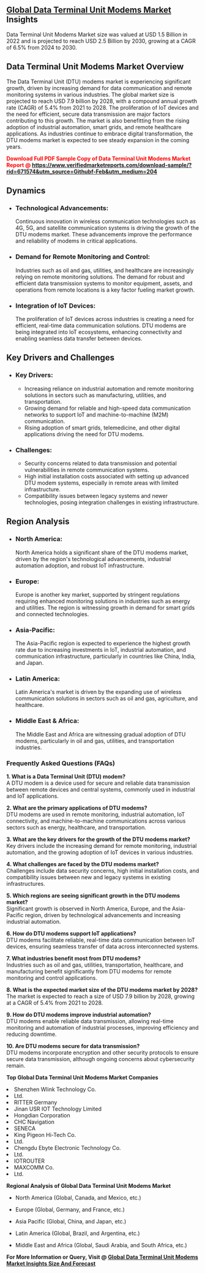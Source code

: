 <h2><a href="https://www.verifiedmarketreports.com/download-sample/?rid=671574&amp;utm_source=Githubf&amp;utm_medium=204" target="_blank">Global Data Terminal Unit Modems Market</a> Insights</h2><p>Data Terminal Unit Modems Market size was valued at USD 1.5 Billion in 2022 and is projected to reach USD 2.5 Billion by 2030, growing at a CAGR of 6.5% from 2024 to 2030.</p><p> <h2>Data Terminal Unit Modems Market Overview</h2> <p>The Data Terminal Unit (DTU) modems market is experiencing significant growth, driven by increasing demand for data communication and remote monitoring systems in various industries. The global market size is projected to reach USD 7.9 billion by 2028, with a compound annual growth rate (CAGR) of 5.4% from 2021 to 2028. The proliferation of IoT devices and the need for efficient, secure data transmission are major factors contributing to this growth. The market is also benefitting from the rising adoption of industrial automation, smart grids, and remote healthcare applications. As industries continue to embrace digital transformation, the DTU modems market is expected to see steady expansion in the coming years.</p> <p><strong><p><span class=""><span style="color: #ff0000;"><strong>Download Full PDF Sample Copy of Data Terminal Unit Modems Market Report</strong> @ </span><a href="https://www.verifiedmarketreports.com/download-sample/?rid=671574&amp;utm_source=Githubf-Feb&amp;utm_medium=204" target="_blank">https://www.verifiedmarketreports.com/download-sample/?rid=671574&amp;utm_source=Githubf-Feb&amp;utm_medium=204</a></span></p></strong></p> <h2>Dynamics</h2> <ul> <li><h3>Technological Advancements:</h3> Continuous innovation in wireless communication technologies such as 4G, 5G, and satellite communication systems is driving the growth of the DTU modems market. These advancements improve the performance and reliability of modems in critical applications.</li> <li><h3>Demand for Remote Monitoring and Control:</h3> Industries such as oil and gas, utilities, and healthcare are increasingly relying on remote monitoring solutions. The demand for robust and efficient data transmission systems to monitor equipment, assets, and operations from remote locations is a key factor fueling market growth.</li> <li><h3>Integration of IoT Devices:</h3> The proliferation of IoT devices across industries is creating a need for efficient, real-time data communication solutions. DTU modems are being integrated into IoT ecosystems, enhancing connectivity and enabling seamless data transfer between devices.</li> </ul> <h2>Key Drivers and Challenges</h2> <ul> <li><h3>Key Drivers:</h3> <ul> <li>Increasing reliance on industrial automation and remote monitoring solutions in sectors such as manufacturing, utilities, and transportation.</li> <li>Growing demand for reliable and high-speed data communication networks to support IoT and machine-to-machine (M2M) communication.</li> <li>Rising adoption of smart grids, telemedicine, and other digital applications driving the need for DTU modems.</li> </ul> </li> <li><h3>Challenges:</h3> <ul> <li>Security concerns related to data transmission and potential vulnerabilities in remote communication systems.</li> <li>High initial installation costs associated with setting up advanced DTU modem systems, especially in remote areas with limited infrastructure.</li> <li>Compatibility issues between legacy systems and newer technologies, posing integration challenges in existing infrastructure.</li> </ul> </li> </ul> <h2>Region Analysis</h2> <ul> <li><h3>North America:</h3> North America holds a significant share of the DTU modems market, driven by the region's technological advancements, industrial automation adoption, and robust IoT infrastructure.</li> <li><h3>Europe:</h3> Europe is another key market, supported by stringent regulations requiring enhanced monitoring solutions in industries such as energy and utilities. The region is witnessing growth in demand for smart grids and connected technologies.</li> <li><h3>Asia-Pacific:</h3> The Asia-Pacific region is expected to experience the highest growth rate due to increasing investments in IoT, industrial automation, and communication infrastructure, particularly in countries like China, India, and Japan.</li> <li><h3>Latin America:</h3> Latin America's market is driven by the expanding use of wireless communication solutions in sectors such as oil and gas, agriculture, and healthcare.</li> <li><h3>Middle East & Africa:</h3> The Middle East and Africa are witnessing gradual adoption of DTU modems, particularly in oil and gas, utilities, and transportation industries.</li> </ul> <h3>Frequently Asked Questions (FAQs)</h3> <p><strong>1. What is a Data Terminal Unit (DTU) modem?</strong><br> A DTU modem is a device used for secure and reliable data transmission between remote devices and central systems, commonly used in industrial and IoT applications.</p> <p><strong>2. What are the primary applications of DTU modems?</strong><br> DTU modems are used in remote monitoring, industrial automation, IoT connectivity, and machine-to-machine communications across various sectors such as energy, healthcare, and transportation.</p> <p><strong>3. What are the key drivers for the growth of the DTU modems market?</strong><br> Key drivers include the increasing demand for remote monitoring, industrial automation, and the growing adoption of IoT devices in various industries.</p> <p><strong>4. What challenges are faced by the DTU modems market?</strong><br> Challenges include data security concerns, high initial installation costs, and compatibility issues between new and legacy systems in existing infrastructures.</p> <p><strong>5. Which regions are seeing significant growth in the DTU modems market?</strong><br> Significant growth is observed in North America, Europe, and the Asia-Pacific region, driven by technological advancements and increasing industrial automation.</p> <p><strong>6. How do DTU modems support IoT applications?</strong><br> DTU modems facilitate reliable, real-time data communication between IoT devices, ensuring seamless transfer of data across interconnected systems.</p> <p><strong>7. What industries benefit most from DTU modems?</strong><br> Industries such as oil and gas, utilities, transportation, healthcare, and manufacturing benefit significantly from DTU modems for remote monitoring and control applications.</p> <p><strong>8. What is the expected market size of the DTU modems market by 2028?</strong><br> The market is expected to reach a size of USD 7.9 billion by 2028, growing at a CAGR of 5.4% from 2021 to 2028.</p> <p><strong>9. How do DTU modems improve industrial automation?</strong><br> DTU modems enable reliable data transmission, allowing real-time monitoring and automation of industrial processes, improving efficiency and reducing downtime.</p> <p><strong>10. Are DTU modems secure for data transmission?</strong><br> DTU modems incorporate encryption and other security protocols to ensure secure data transmission, although ongoing concerns about cybersecurity remain.</p> </p><p><strong>Top Global Data Terminal Unit Modems Market Companies</strong></p><div data-test-id=""><p><li>Shenzhen Wlink Technology Co.</li><li> Ltd.</li><li> RITTER Germany</li><li> Jinan USR IOT Technology Limited</li><li> Hongdian Corporation</li><li> CHC Navigation</li><li> SENECA</li><li> King Pigeon Hi-Tech Co.</li><li> Ltd.</li><li> Chengdu Ebyte Electronic Technology Co.</li><li>Ltd.</li><li> IOTROUTER</li><li> MAXCOMM Co.</li><li> Ltd.</li></p><div><strong>Regional Analysis of&nbsp;Global Data Terminal Unit Modems Market</strong></div><ul><li dir="ltr"><p dir="ltr">North America&nbsp;(Global, Canada, and Mexico, etc.)</p></li><li dir="ltr"><p dir="ltr">Europe (Global, Germany, and France, etc.)</p></li><li dir="ltr"><p dir="ltr">Asia Pacific&nbsp;(Global, China, and Japan, etc.)</p></li><li dir="ltr"><p dir="ltr">Latin America&nbsp;(Global, Brazil, and Argentina, etc.)</p></li><li dir="ltr">Middle East and Africa&nbsp;(Global, Saudi Arabia, and South Africa, etc.)</li></ul><p><strong>For More Information or Query, Visit @&nbsp;</strong><strong><a href="https://www.verifiedmarketreports.com/product/data-terminal-unit-modems-market/?utm_source=Githubf&amp;utm_medium=204" target="_blank">Global Data Terminal Unit Modems Market Insights Size And Forecast</a></strong></p></div>
